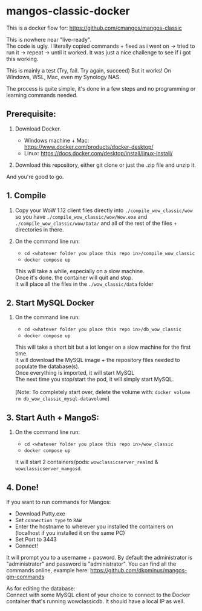 ﻿# mangos-classic-docker

This is a docker flow for: https://github.com/cmangos/mangos-classic

This is nowhere near "live-ready".<br>
The code is ugly. I literally copied commands + fixed as i went on -> tried to run it -> repeat -> until it worked.
It was just a nice challenge to see if i got this working.


This is mainly a test (Try, fail. Try again, succeed)
But it works!
On Windows, WSL, Mac, even my Synology NAS.

The process is quite simple, it's done in a few steps and no programming or learning commands needed.

## Prerequisite:

1. Download Docker.
   - Windows machine + Mac: https://www.docker.com/products/docker-desktop/
   - Linux: https://docs.docker.com/desktop/install/linux-install/

2. Download this repository, either git clone or just the .zip file and unzip it.

And you're good to go.


## 1. Compile

1. Copy your WoW 1.12 client files directly into `./compile_wow_classic/wow` so you have `./compile_wow_classic/wow/Wow.exe` and `./compile_wow_classic/wow/Data/` and all of the rest of the files + directories in there.
2. On the command line run:
    - `cd <whatever folder you place this repo in>/compile_wow_classic`
    - `docker compose up`

    This will take a while, especially on a slow machine.<br>
    Once it's done. the container will quit and stop.<br>
    It will place all the files in the `./wow_classic/data` folder


## 2. Start MySQL Docker

1. On the command line run:
    - `cd <whatever folder you place this repo in>/db_wow_classic`
    - `docker compose up`

    This will take a short bit but a lot longer on a slow machine for the first time.<br>
    It will download the MySQL image + the repository files needed to populate the database(s).<br>
    Once everything is imported, it will start MySQL<br>
    The next time you stop/start the pod, it will simply start MySQL.<br>
    <br>
    [Note: To completely start over, delete the volume with: `docker volume rm db_wow_classic_mysql-datavolume`]

## 3. Start Auth + MangoS:

1. On the command line run:
    - `cd <whatever folder you place this repo in>/wow_classic`
    - `docker compose up`

    It will start 2 containers/pods: `wowclassicserver_realmd` & `wowclassicserver_mangosd`.<br>


## 4. Done!

If you want to run commands for Mangos:
- Download Putty.exe
- Set `connection type` to `RAW`
- Enter the hostname to wherever you installed the containers on (localhost if you installed it on the same PC)
- Set Port to 3443
- Connect!

It will prompt you to a username + pasword. By default the administrator is "administrator" and password is "administrator".
You can find all the commands online, example here: https://github.com/dkpminus/mangos-gm-commands



As for editing the database:<br>
Connect with some MySQL client of your choice to connect to the Docker container that's running wowclassicdb. It should have a local IP as well.

